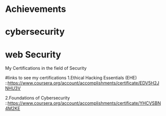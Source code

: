 # Achievements
# cybersecurity 
# web Security 
My Certifications in the field of Security

#links to see my certifications
1.Ethical Hacking Essentials (EHE)  ::https://www.coursera.org/account/accomplishments/certificate/EDV5H2JNHU3V

2.Foundations of Cybersecurity  
::https://www.coursera.org/account/accomplishments/certificate/YHCVSBN4M2KE

